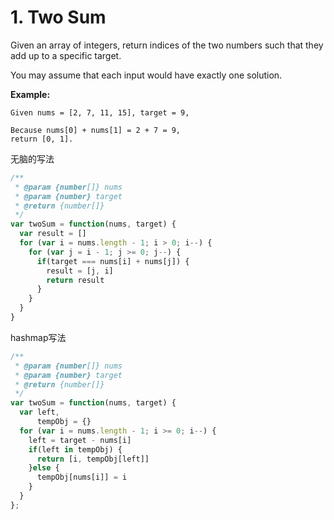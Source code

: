 # 1. Two Sum

Given an array of integers, return indices of the two numbers such that they add up to a specific target.

You may assume that each input would have exactly one solution.

**Example:**
```
Given nums = [2, 7, 11, 15], target = 9,

Because nums[0] + nums[1] = 2 + 7 = 9,
return [0, 1].
```

无脑的写法

```javascript
/**
 * @param {number[]} nums
 * @param {number} target
 * @return {number[]}
 */
var twoSum = function(nums, target) {
  var result = []
  for (var i = nums.length - 1; i > 0; i--) {
    for (var j = i - 1; j >= 0; j--) {
      if(target === nums[i] + nums[j]) {
        result = [j, i]
        return result
      }
    }
  }
}
```

hashmap写法

```javascript
/**
 * @param {number[]} nums
 * @param {number} target
 * @return {number[]}
 */
var twoSum = function(nums, target) {
  var left,
      tempObj = {}
  for (var i = nums.length - 1; i >= 0; i--) {
    left = target - nums[i]
    if(left in tempObj) {
      return [i, tempObj[left]]
    }else {
      tempObj[nums[i]] = i
    }
  }
};
```
